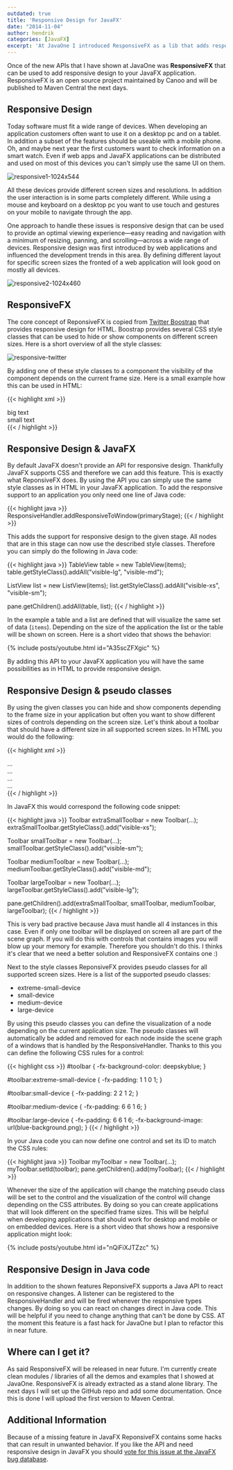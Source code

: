 ```yaml
---
outdated: true
title: 'Responsive Design for JavaFX'
date: "2014-11-04"
author: hendrik
categories: [JavaFX]
excerpt: 'At JavaOne I introduced ResponsiveFX as a lib that adds responsive design to JavaFX. This post describes the core concepts of responsive design and the API.'
---
```

Once of the new APIs that I have shown at JavaOne was __ResponsiveFX__ that can be used to add responsive design to your JavaFX application. ResponsiveFX is an open source project maintained by Canoo and will be published to Maven Central the next days.

## Responsive Design

Today software must fit a wide range of devices. When developing an application customers often want to use it on a desktop pc and on a tablet. In addition a subset of the features should be useable with a mobile phone. Oh, and maybe next year the first customers want to check information on a smart watch. Even if web apps and JavaFX applications can be distributed and used on most of this devices you can't simply use the same UI on them.

![responsive1-1024x544](/posts/guigarage-legacy/responsive1-1024x544.png)

All these devices provide different screen sizes and resolutions. In addition the user interaction is in some parts completely different. While using a mouse and keyboard on a desktop pc you want to use touch and gestures on your mobile to navigate through the app.

One approach to handle these issues is responsive design that can be used to provide an optimal viewing experience—easy reading and navigation with a minimum of resizing, panning, and scrolling—across a wide range of devices. Responsive design was first introduced by web applications and influenced the development trends in this area. By defining different layout for specific screen sizes the fronted of a web application will look good on mostly all devices.

![responsive2-1024x460](/posts/guigarage-legacy/responsive2-1024x460.png)

## ResponsiveFX

The core concept of ReponsiveFX is copied from [Twitter Boostrap](http://getbootstrap.com) that provides responsive design for HTML. Boostrap provides several CSS style classes that can be used to hide or show components on different screen sizes. Here is a short overview of all the style classes:

![responsive-twitter](/posts/guigarage-legacy/responsive-twitter.png)

By adding one of these style classes to a component the visibility of the component depends on the current frame size. Here is a small example how this can be used in HTML:

{{< highlight xml >}}
<div class="hidden-xs">big text<div>
<div class="visible-xs">small text<div>
{{< / highlight >}}

## Responsive Design & JavaFX

By default JavaFX doesn't provide an API for responsive design. Thankfully JavaFX supports CSS and therefore we can add this feature. This is exactly what ReponsiveFX does. By using the API you can simply use the same style classes as in HTML in your JavaFX application. To add the responsive support to an application you only need one line of Java code:

{{< highlight java >}}
ResponsiveHandler.addResponsiveToWindow(primaryStage);
{{< / highlight >}}

This adds the support for responsive design to the given stage. All nodes that are in this stage can now use the described style classes. Therefore you can simply do the following in Java code:

{{< highlight java >}}
TableView table = new TableView(items);
table.getStyleClass().addAll("visible-lg", "visible-md");

ListView list = new ListView(items);
list.getStyleClass().addAll("visible-xs", "visible-sm");

pane.getChildren().addAll(table, list);
{{< / highlight >}}

In the example a table and a list are defined that will visualize the same set of data (`items`). Depending on the size of the application the list or the table will be shown on screen. Here is a short video that shows the behavior:

{% include posts/youtube.html id="A35scZFXgic" %}

By adding this API to your JavaFX application you will have the same possibilities as in HTML to provide responsive design.

## Responsive Design & pseudo classes

By using the given classes you can hide and show components depending to the frame size in your application but often you want to show different sizes of controls depending on the screen size. Let's think about a toolbar that should have a different size in all supported screen sizes. In HTML you would do the following:

{{< highlight xml >}}
<div class="visible-xs">...<div> <!--extra small-->
<div class="visible-sm">...<div> <!--small-->
<div class="visible-md">...<div> <!--medium-->
<div class="visible-lg">...<div> <!--large-->
{{< / highlight >}}

In JavaFX this would correspond the following code snippet:

{{< highlight java >}}
Toolbar extraSmallToolbar = new Toolbar(...);
extraSmallToolbar.getStyleClass().add("visible-xs");

Toolbar smallToolbar = new Toolbar(...);
smallToolbar.getStyleClass().add("visible-sm");

Toolbar mediumToolbar = new Toolbar(...);
mediumToolbar.getStyleClass().add("visible-md");

Toolbar largeToolbar = new Toolbar(...);
largeToolbar.getStyleClass().add("visible-lg");

pane.getChildren().add(extraSmallToolbar, smallToolbar, mediumToolbar, largeToolbar);
{{< / highlight >}}

This is very bad practive because Java must handle all 4 instances in this case. Even if only one toolbar will be displayed on screen all are part of the scene graph. If you will do this with controls that contains images you will blow up your memory for example. Therefore you shouldn't do this. I thinks it's clear that we need a better solution and ResponsiveFX contains one :)

Next to the style classes ReponsiveFX provides pseudo classes for all supported screen sizes. Here is a list of the supported pseudo classes:

* extreme-small-device
* small-device
* medium-device
* large-device

By using this pseudo classes you can define the visualization of a node depending on the current application size. The pseudo classes will automatically be added and removed for each node inside the scene graph of a windows that is handled by the ResponsiveHandler. Thanks to this you can define the following CSS rules for a control:

{{< highlight css >}}
#toolbar {
    -fx-background-color: deepskyblue;
}

#toolbar:extreme-small-device {
    -fx-padding: 1 1 0 1;
}

#toolbar:small-device {
    -fx-padding: 2 2 1 2;
}

#toolbar:medium-device {
    -fx-padding: 6 6 1 6;
}

#toolbar:large-device {
    -fx-padding: 6 6 1 6;
    -fx-background-image: url(blue-background.png);
}
{{< / highlight >}}

In your Java code you can now define one control and set its ID to match the CSS rules:

{{< highlight java >}}
Toolbar myToolbar = new Toolbar(...);
myToolbar.setId(toolbar);
pane.getChildren().add(myToolbar);
{{< / highlight >}}

Whenever the size of the application will change the matching pseudo class will be set to the control and the visualization of the control will change depending on the CSS attributes. By doing so you can create applications that will look different on the specified frame sizes. This will be helpful when developing applications that should work for desktop and mobile or on embedded devices. Here is a short video that shows how a responsive application might look:

{% include posts/youtube.html id="nQiFiXJTZzc" %}

## Responsive Design in Java code

In addition to the shown features ReponsiveFX supports a Java API to react on responsive changes. A listener can be registered to the ResponsiveHandler and will be fired whenever the responsive types changes. By doing so you can react on changes direct in Java code. This will be helpful if you need to change anything that can't be done by CSS. AT the moment this feature is a fast hack for JavaOne but I plan to refactor this in near future.

## Where can I get it?

As said ResponsiveFX will be released in near future. I'm currently create clean modules / libraries of all the demos and examples that I showed at JavaOne. ResponsiveFX is already extracted as a stand alone library. The next days I will set up the GitHub repo and add some documentation. Once this is done I will upload the first version to Maven Central.

## Additional Information

Because of a missing feature in JavaFX ReponsiveFX contains some hacks that can result in unwanted behavior. If you like the API and need responsive design in JavaFX you should [vote for this issue at the JavaFX bug database](https://javafx-jira.kenai.com/browse/RT-38508).

